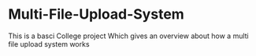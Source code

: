 # Multi-File-Upload-System
This is a basci College project Which gives an overview about how  a multi file upload system works
